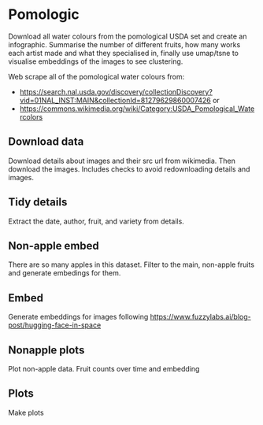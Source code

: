 # Pomologic

Download all water colours from the pomological USDA set
and create an infographic. Summarise the number of different fruits,
how many works each artist made and what they specialised in, finally
use umap/tsne to visualise embeddings of the images to see clustering.

Web scrape all of the pomological water colours from:
- https://search.nal.usda.gov/discovery/collectionDiscovery?vid=01NAL_INST:MAIN&collectionId=81279629860007426
or
- https://commons.wikimedia.org/wiki/Category:USDA_Pomological_Watercolors

## Download data
Download details about images and their src url from wikimedia.
Then download the images. Includes checks to avoid redownloading
details and images.

## Tidy details
Extract the date, author, fruit, and variety from details.

## Non-apple embed
There are so many apples in this dataset.
Filter to the main, non-apple fruits and generate
embedings for them.

## Embed
Generate embeddings for images following
https://www.fuzzylabs.ai/blog-post/hugging-face-in-space

## Nonapple plots
Plot non-apple data. Fruit counts over time and embedding

## Plots
Make plots